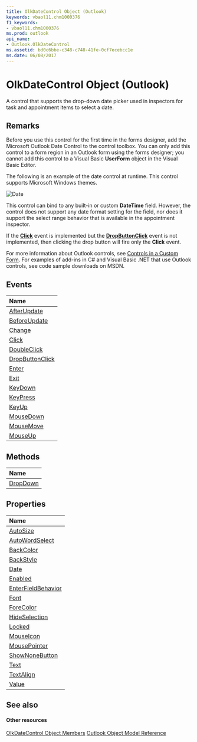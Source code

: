 ```yaml
---
title: OlkDateControl Object (Outlook)
keywords: vbaol11.chm1000376
f1_keywords:
- vbaol11.chm1000376
ms.prod: outlook
api_name:
- Outlook.OlkDateControl
ms.assetid: bd0c6bbe-c348-c748-41fe-0cf7ecebcc1e
ms.date: 06/08/2017
---
```



# OlkDateControl Object (Outlook)

A control that supports the drop-down date picker used in inspectors for task and appointment items to select a date. 


## Remarks

Before you use this control for the first time in the forms designer, add the Microsoft Outlook Date Control to the control toolbox. You can only add this control to a form region in an Outlook form using the forms designer; you cannot add this control to a Visual Basic  **UserForm** object in the Visual Basic Editor.

The following is an example of the date control at runtime. This control supports Microsoft Windows themes.


![Date](images/olDate_ZA10120280.gif)



This control can bind to any built-in or custom  **DateTime** field. However, the control does not support any date format setting for the field, nor does it support the select range behavior that is available in the appointment inspector.

If the  **[Click](http://msdn.microsoft.com/library/ec2483b8-0fe1-de86-dc01-9cafbde31e44%28Office.15%29.aspx)** event is implemented but the **[DropButtonClick](http://msdn.microsoft.com/library/425118d2-afa4-4582-1f89-857e5b7ae903%28Office.15%29.aspx)** event is not implemented, then clicking the drop button will fire only the **Click** event.

For more information about Outlook controls, see [Controls in a Custom Form](http://msdn.microsoft.com/library/fcba1b34-c526-5d01-8644-cb8852bd2348%28Office.15%29.aspx). For examples of add-ins in C# and Visual Basic .NET that use Outlook controls, see code sample downloads on MSDN. 


## Events



|**Name**|
|:-----|
|[AfterUpdate](http://msdn.microsoft.com/library/7086c185-99a2-94e1-6041-64c58869067f%28Office.15%29.aspx)|
|[BeforeUpdate](http://msdn.microsoft.com/library/2347764e-dbd8-e622-ad5a-27795613abf5%28Office.15%29.aspx)|
|[Change](http://msdn.microsoft.com/library/179e600a-8ce6-b1f4-176e-ac6aa68aaa8a%28Office.15%29.aspx)|
|[Click](http://msdn.microsoft.com/library/ec2483b8-0fe1-de86-dc01-9cafbde31e44%28Office.15%29.aspx)|
|[DoubleClick](http://msdn.microsoft.com/library/190ba56e-f4b2-ff11-0df9-1e98cdcef655%28Office.15%29.aspx)|
|[DropButtonClick](http://msdn.microsoft.com/library/425118d2-afa4-4582-1f89-857e5b7ae903%28Office.15%29.aspx)|
|[Enter](http://msdn.microsoft.com/library/1e6c1905-d5f3-1063-1b7e-c62e54252e43%28Office.15%29.aspx)|
|[Exit](http://msdn.microsoft.com/library/6a8ec569-4e08-0400-95ad-934cbe2c20e4%28Office.15%29.aspx)|
|[KeyDown](http://msdn.microsoft.com/library/8b24fba9-5af4-9519-8391-1a57fab6e39e%28Office.15%29.aspx)|
|[KeyPress](http://msdn.microsoft.com/library/59b22d35-001a-4e99-3b71-d7f95a73d821%28Office.15%29.aspx)|
|[KeyUp](http://msdn.microsoft.com/library/7776832b-fdb0-cd2b-efa3-97dab74065e6%28Office.15%29.aspx)|
|[MouseDown](http://msdn.microsoft.com/library/df29431e-c8a6-e345-e9c3-4a4195e00d41%28Office.15%29.aspx)|
|[MouseMove](http://msdn.microsoft.com/library/a4788848-a2dd-d19e-e969-fb353eddbfc7%28Office.15%29.aspx)|
|[MouseUp](http://msdn.microsoft.com/library/abe4afac-3afd-7f08-3128-650f847c692c%28Office.15%29.aspx)|

## Methods



|**Name**|
|:-----|
|[DropDown](http://msdn.microsoft.com/library/7668e185-ced8-6ca9-d89c-493f08d542c9%28Office.15%29.aspx)|

## Properties



|**Name**|
|:-----|
|[AutoSize](http://msdn.microsoft.com/library/fdade84d-fa98-868c-4c76-34030242dc83%28Office.15%29.aspx)|
|[AutoWordSelect](http://msdn.microsoft.com/library/cd26e65e-d25f-26e3-5b6c-736beefb0742%28Office.15%29.aspx)|
|[BackColor](http://msdn.microsoft.com/library/9b4bf367-18c7-deea-dab6-09d2e53ad5e9%28Office.15%29.aspx)|
|[BackStyle](http://msdn.microsoft.com/library/af73bf4f-4288-1679-4aff-26839e73c3c9%28Office.15%29.aspx)|
|[Date](http://msdn.microsoft.com/library/f1c1a454-4c1f-7ae6-2fbd-f3875beb6cea%28Office.15%29.aspx)|
|[Enabled](http://msdn.microsoft.com/library/ac687fc7-6e69-2020-25d3-facc24689633%28Office.15%29.aspx)|
|[EnterFieldBehavior](http://msdn.microsoft.com/library/985b7c35-cdd7-a75b-309e-a6459beeab31%28Office.15%29.aspx)|
|[Font](http://msdn.microsoft.com/library/c05993d6-9a33-648b-ec2e-d8c442c2ad6f%28Office.15%29.aspx)|
|[ForeColor](http://msdn.microsoft.com/library/d949651c-96a0-a6a6-65f1-03e7c58bb7d0%28Office.15%29.aspx)|
|[HideSelection](http://msdn.microsoft.com/library/74bd86f9-ab29-dc4a-0058-5f33abb2e9da%28Office.15%29.aspx)|
|[Locked](http://msdn.microsoft.com/library/9f34809b-70e8-503e-e345-5eaa59ccf087%28Office.15%29.aspx)|
|[MouseIcon](http://msdn.microsoft.com/library/4d2bf497-0e80-2494-4197-e746778da519%28Office.15%29.aspx)|
|[MousePointer](http://msdn.microsoft.com/library/14ca0547-b43c-df9b-105c-ddb655629d34%28Office.15%29.aspx)|
|[ShowNoneButton](http://msdn.microsoft.com/library/9a3cb14c-484c-a25a-e233-d99a14c31eb0%28Office.15%29.aspx)|
|[Text](http://msdn.microsoft.com/library/fda479bc-c613-171f-4e81-efe9c548fd81%28Office.15%29.aspx)|
|[TextAlign](http://msdn.microsoft.com/library/2050c4f9-b648-59a3-9171-dc31c49f3b51%28Office.15%29.aspx)|
|[Value](http://msdn.microsoft.com/library/df2c96d4-42d4-fd33-a55b-2162f65069b7%28Office.15%29.aspx)|

## See also


#### Other resources


[OlkDateControl Object Members](http://msdn.microsoft.com/library/6bc09aee-2f4e-5042-a653-52c0c09068c5%28Office.15%29.aspx)
[Outlook Object Model Reference](http://msdn.microsoft.com/library/73221b13-d8d8-99b8-3394-b95dbbfd5ddc%28Office.15%29.aspx)
